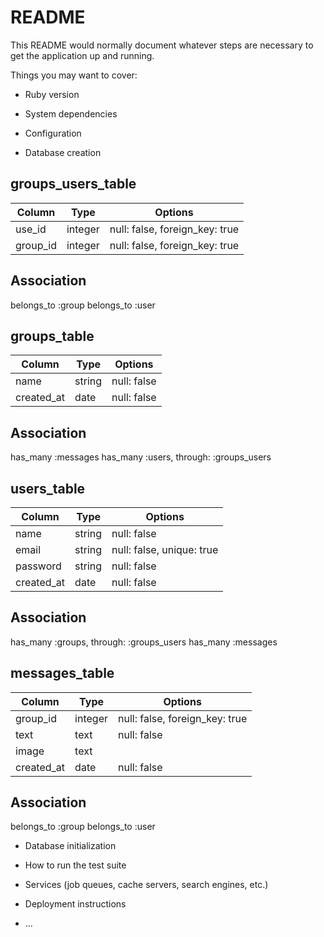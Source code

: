 # README

This README would normally document whatever steps are necessary to get the
application up and running.

Things you may want to cover:

* Ruby version

* System dependencies

* Configuration

* Database creation
## groups_users_table
|Column|Type|Options|
|------|----|-------|
|use_id|integer|null: false, foreign_key: true|
|group_id|integer|null: false, foreign_key: true|

## Association
belongs_to :group
belongs_to :user

## groups_table
|Column|Type|Options|
|------|----|-------|
|name|string|null: false|
|created_at|date|null: false|

## Association
has_many :messages
has_many :users, through: :groups_users

## users_table
|Column|Type|Options|
|------|----|-------|
|name|string|null: false|
|email|string|null: false, unique: true|
|password|string|null: false|
|created_at|date|null: false|

## Association
has_many :groups, through: :groups_users
has_many :messages

## messages_table
|Column|Type|Options|
|------|----|-------|
|group_id|integer|null: false, foreign_key: true|
|text|text|null: false|
|image|text||
|created_at|date|null: false|

## Association
belongs_to :group
belongs_to :user


* Database initialization

* How to run the test suite

* Services (job queues, cache servers, search engines, etc.)

* Deployment instructions

* ...
